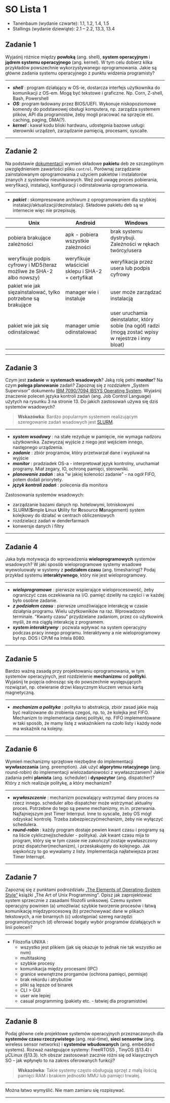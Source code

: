 # SO Lista 1

* Tanenbaum (wydanie czwarte): 1.1, 1.2, 1.4, 1.5
* Stallings (wydanie dziewiąte): 2.1 – 2.2, 13.3, 13.4

## **Zadanie 1**

Wyjaśnij różnice między **powłoką** (ang. shell), **system operacyjnym** i **jądrem systemu operacyjnego** (ang. kernel). W tym celu dobierz kilka przykładów powszechnie wykorzystywanego oprogramowania. Jakie są główne zadania systemu operacyjnego z punktu widzenia programisty?

---

* ***shell*** : program działający w OS-ie, dostarcza interfejs użytkownika do komunikacji z OS-em. Mogą być tekstowe i graficzne. Np. Corn, Z-shell, Bash, Powershell
* ***OS***: program ładowany przez BIOS/UEFI. Wykonuje niskopoziomowe komendy do podstawowej obsługi komputera, np. zarządza systemem plików, API dla programistów, żeby mogli pracować na sprzęcie etc. caching, paging, DMA(?).
* ***kernel*** : kawał kodu bliski hardwaru, udostępnia bazowe usługi: sterowniki urządzeń, zarządzanie pamięcią, procesami, syscalle.

---

## **Zadanie 2**

Na podstawie [dokumentacji](http://tldp.org/HOWTO/html_single/Debian-Binary-Package-Building-HOWTO/) wymień składowe **pakietu** deb ze szczególnym uwzględnieniem zawartości pliku `control`. Porównaj zarządzanie zainstalowanym oprogramowania z użyciem pakietów i instalatorów znanych z systemów nieuniksowych. Weź pod uwagę proces pobierania, weryfikacji, instalacji, konfiguracji i odinstalowania oprogramowania.

---

* ***pakiet*** : skompresowane archiwum z oprogramowaniem dla szybkiej instalacji/aktualizacji/dezinstalacji. Składowe pakietu deb są w internecie więc nie przepisuję.

| Unix | Android | Windows |
| --- | --- | --- |
| pobiera brakujące zależności | apk - pobiera wszystkie zależności | brak systemu dystrybuji. Zależności w rękach twórcy/usera |
| weryfikuje podpis cyfrowy i MD5(teraz możliwe że SHA-2 albo nowszy) | weryfikuje właściciel sklepu i SHA-2 + certyfikat | weryfikacja przez usera lub podpis cyfrowy |
| pakiet wie jak sięzainstalować, tylko potrzebne są brakujące | manager wie i instaluje | user może zarządzać instalacją |
| pakiet wie jak się odinstalować | manager umie odinstalować | user uruchamia deinstalator, który sobie (na ogół) radzi (mogą zostać wpisy w rejestrze i inny bloat)|

---

## **Zadanie 3**

Czym jest **zadanie** w **systemach wsadowych**? Jaką rolę pełni **monitor**? Na czym **polega planowanie** zadań? Zapoznaj się z rozdziałem „System Supervisor” dokumentu [IBM 7090/7094 IBSYS Operating System](http://bitsavers.org/pdf/ibm/7090/C28-6248-7_v13_IBSYS_Dec66.pdf). Wyjaśnij znaczenie poleceń języka kontroli zadań (ang. Job Control Language) użytych na rysunku 3 na stronie 13. Do jakich zastosowań używa się dziś systemów wsadowych?
> **Wskazówka**: Bardzo popularnym systemem realizującym szeregowanie zadań wsadowych jest [SLURM](https://slurm.schedmd.com/SC17/SlurmOverviewSC17.pdf).

---

* ***system wsadowy*** : na stałe rezyduje w pamięcie, nie wymaga nadzoru użytkownika. Zazwyczaj wyjście z niego jest wejściem innego, następnego urządzenia.
* ***zadanie*** : zbiór programów, który przetwarzał dane i wypluwał na wyjście
* ***monitor*** : pradziadek OS-a - interpretował język kontrolny, uruchamiał programy. Miał zegary, IO, ochronę pamięci, sterowniki.
* ***planowanie zadań*** : aka "w jakiej koleności zadanie" - na ogół FIFO, potem dodali priorytety.
* ***język kontroli zadań*** : polecenia dla monitora

Zastosowania systemów wsadowych:

* zarządzanie bazami danych np. hotelowymi, lotniskowymi
* SLURM(**S**imple **L**inux **U**tility for **R**esource **M**anagement) system kolejkowy do działać w centrach obliczeniowych
* rozdzielacz zadań w denderfarmach
* konwersje danych i filtry

---

## **Zadanie 4**

Jaka była motywacja do wprowadzenia **wieloprogramowych** systemów wsadowych? W jaki sposób wieloprogramowe systemy wsadowe wyewoluowały w systemy z **podziałem czasu** (ang. timesharing)? Podaj przykład systemu **interaktywnego**, który nie jest wieloprogramowy.

---

* ***wieloprogramowe*** : pierwsze wspierające wieloprocesowość, żeby ograniczyć czas oczekiwania na I/O. pamięć dzieliły na części i w każdej było osobne zadanie.
* ***z podziałem czasu*** : pierwsze umożliwiające interakcję w czasie działąnia programu. Wielu użytkowników na raz. Wprowadzono terminale. "Kwanty czasu" przydzielane zadaniom, przez co użytkowink myśli, że ma ciągłą interakcję z programem.
* ***system interaktywny*** : pozwala wpływać na system operacyjny podczas pracy innego programu. Interaktywny a nie wieloprogramowy był np. DOS i CP/M na Intela 8080.

---

## **Zadanie 5**

Bardzo ważną zasadą przy projektowaniu oprogramowania, w tym systemów operacyjnych, jest rozdzielenie **mechanizmu** od **polityki**. Wyjaśnij te pojęcia odnosząc się do powszechnie występujących rozwiązań, np. otwieranie drzwi klasycznym kluczem versus kartą magnetyczną.

---

* ***mechanizm a polityka*** : polityka to abstrakcja, zbiór zasad jakie mają być realizowane do zrobienia czegoś, np. to, że kolejka jest FIFO. Mechanizm to implementacja danej polityki, np. FIFO implementowane w taki sposób, że mamy listę z wskaźnikiem na czoło listy i każdy node ma wskaźnik na kolejny.

---

## **Zadanie 6**

Wymień mechanizmy sprzętowe niezbędne do implementacji **wywłaszczania** (ang. preemption). Jak użyć **algorytmu rotacyjnego** (ang. round-robin) do implementacji wielozadaniowości z wywłaszczaniem? Jakie zadania pełni **planista** (ang. scheduler) i **dyspozytor** (ang. dispatcher)? Który z nich realizuje politykę, a który mechanizm?

---

* ***wywłaszczenie*** : mechanizm pozwalający wstrzymać dany proces na rzecz innego. scheduler albo dispatcher może wstrzymać aktualny proces. Potrzebne do tego są pewne mechanizmy, m.in. przerwania. Najfajniejszym jest Timer Interrput. Inne to syscalle, żeby OS mógł odzyskać kontrolę. Trzeba zabezpieczyćmechanizm, żeby nie wyłączyć schedulera.
* ***round-robin*** : każdy program dostaje pewien kwant czasu i programy są na liście cyklicznej(scheduler - polityka). Jak kwant czasu mija to program, który się w tym czasie nie zakończył zostaje wywłaszczony przez dispatcher(mechanizm), i przeskakujemy do kolejnego. Jak sięskończy to go wywalamy z listy. Implementacja najłatwiejsza przez Timer Interrupt.

---

## **Zadanie 7**

Zapoznaj się z punktami podrozdziału [„The Elements of Operating-System Style”](http://www.catb.org/~esr/writings/taoup/html/ch03s01.html) książki „The Art of Unix Programming”. Opisz jak zaprojektować system sprzecznie z zasadami filozofii uniksowej. Czemu system operacyjny powinien (a) umożliwiać szybkie tworzenie procesów i łatwą komunikację międzyprocesową (b) przechowywać dane w plikach tekstowych, a nie binarnych (c) udostępniać szereg narzędzi programistycznych (d) oferować bogaty wybór programów działających w linii poleceń?

---

* Filozofia UNIXA :
  * wszystko jest plikiem (jak się okazuje to jednak nie tak wszystko ae nvm)
  * multitasking
  * szybkie procesy
  * komunikacja między procesami (IPC)
  * granice wewnętrzne prorgamów (ochrona pamięci, permisje)
  * brak rekordu i atrybutów
  * pliki są lepsze od binarek
  * CLI > GUI
  * user wie lepiej
  * casual programming (pakiety etc. - łatwiej dla programistów)


---

## **Zadanie 8**

Podaj główne cele projektowe systemów operacyjnych przeznaczonych dla **systemów czasu rzeczywistego** (ang. real-time), **sieci sensorów** (ang. wireless sensor networks) i **systemów wbudowanych** (ang. embedded systems). Rozważ następujące systemy: FreeRTOS5 , TinyOS (§13.4) i µCLinux (§13.3). Ich obszar zastosowań zacznie różni się od klasycznych SO – jak wpłynęło to na zakres oferowanych funkcji?
> **Wskazówka**: Takie systemy często obsługują sprzęt z małą ilością pamięci RAM i brakiem jednostki MMU lub pamięci trwałej.

---

Można łatwo wymyślić. Nie mam zamiaru się rozpisywać.

---